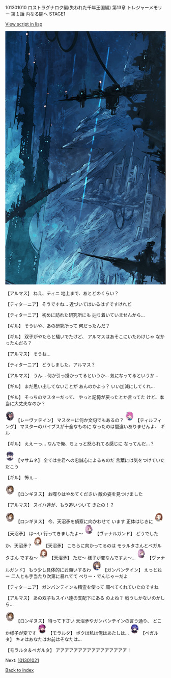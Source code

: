 101301010 ロストラグナロク編(失われた千年王国編) 第13章 トレジャーメモリー 第１話 内なる闇へ STAGE1

[View script in lisp](../scripts/101301010.txt)

![underground_world_1.png](../images/backgrounds/underground_world_1.png)

【アルマス】
ねえ、ティニ
地上まで、あとどのくらい？

【ティターニア】
そうですね…
近づいてはいるはずですけれど

【ティターニア】
初めに訪れた研究所にも
辿り着いていませんから…

【ギル】
そういや、あの研究所って
何だったんだ？

【ギル】
双子がやたらと騒いでたけど、
アルマスはあそこにいたわけじゃ
なかったんだろ？

【アルマス】
そうね…

【ティターニア】
どうしました、アルマス？

【アルマス】
うん…
何か引っ掛かってるというか…
気になってるというか…

【ギル】
まだ思い出してないことが
あんのかよっ？
いい加減にしてくれ…

【ギル】
そっちのマスターだって、
やっと記憶が戻ったとか言ってた
けど、本当に大丈夫なのか？

<img src="../images/units/3100211.png" alt="3100211.png" height="34"/>
【レーヴァテイン】
マスターに何か文句でもあるの？

<img src="../images/units/3101411.png" alt="3101411.png" height="34"/>
【ティルフィング】
マスターのバイブスが十全なものに
なったのは間違いありませんよ、
ギル

【ギル】
ええーっ…
なんで俺、ちょっと怒られてる感じに
なってんだ…？

<img src="../images/units/3100111.png" alt="3100111.png" height="34"/>
【マサムネ】
全ては主君への忠誠心によるものだ
言葉には気をつけていただこう

【ギル】
怖ぇ…

<img src="../images/units/3300111.png" alt="3300111.png" height="34"/>
【ロンギヌス】
お喋りはやめてください
敵の姿を見つけました

【アルマス】
スイハ達が、もう追いついて
きたの！？

<img src="../images/units/3300111.png" alt="3300111.png" height="34"/>
【ロンギヌス】
今、天沼矛を偵察に向かわせて
います
正体はじきに

<img src="../images/units/3300411.png" alt="3300411.png" height="34"/>
【天沼矛】
は～い
行ってきましたよ～

<img src="../images/units/3601111.png" alt="3601111.png" height="34"/>
【ヴァナルガンド】
どうでしたか、天沼矛？

<img src="../images/units/3300411.png" alt="3300411.png" height="34"/>
【天沼矛】
こちらに向かってるのは
モラルタさんとベガルタさん
ですね～

<img src="../images/units/3300411.png" alt="3300411.png" height="34"/>
【天沼矛】
ただ～
様子が変なんですよ～…

<img src="../images/units/3601111.png" alt="3601111.png" height="34"/>
【ヴァナルガンド】
もう少し具体的にお願いするわ

<img src="../images/units/3600211.png" alt="3600211.png" height="34"/>
【ガンバンテイン】
えっとねー
二人とも手当たり次第に暴れてて
べりー・でんじゃーだよ

【ティターニア】
ガンバンテインも精霊を使って
調べてくれていたのですね

【アルマス】
あの双子もスイハ達の支配下にある
のよね？
戦うしかないのかしら…

<img src="../images/units/3300111.png" alt="3300111.png" height="34"/>
【ロンギヌス】
待って下さい
天沼矛やガンバンテインの言う通り、
どこか様子が変です

<img src="../images/units/3104011.png" alt="3104011.png" height="34"/>
【モラルタ】
ボクは私は俺はあたしは…

<img src="../images/units/3104111.png" alt="3104111.png" height="34"/>
【ベガルタ】
キミはあなたはお前はそなたは…

【モラルタ＆ベガルタ】
アアアアアアアアアアアアアアアア！

Next: [101301021](101301021.md)

[Back to index](index.md)
